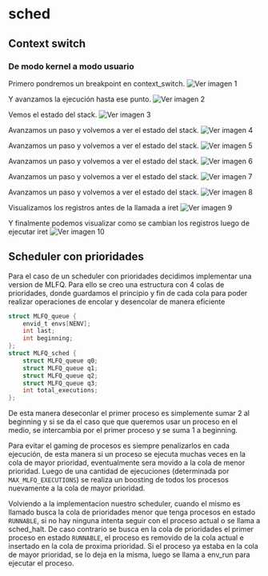 # sched

## Context switch

### De modo kernel a modo usuario

Primero pondremos un breakpoint en context_switch.
![Ver imagen 1](https://github.com/fiubatps/sisop_2024a_g25/blob/unoptimized_search/sched/images/parte_1_imagen_1.png)

Y avanzamos la ejecución hasta ese punto.
![Ver imagen 2](https://github.com/fiubatps/sisop_2024a_g25/blob/unoptimized_search/sched/images/parte_1_imagen_2.png)

Vemos el estado del stack.
![Ver imagen 3](https://github.com/fiubatps/sisop_2024a_g25/blob/unoptimized_search/sched/images/parte_1_imagen_3.png)

Avanzamos un paso y volvemos a ver el estado del stack.
![Ver imagen 4](https://github.com/fiubatps/sisop_2024a_g25/blob/unoptimized_search/sched/images/parte_1_imagen_4.png)

Avanzamos un paso y volvemos a ver el estado del stack.
![Ver imagen 5](https://github.com/fiubatps/sisop_2024a_g25/blob/unoptimized_search/sched/images/parte_1_imagen_5.png)

Avanzamos un paso y volvemos a ver el estado del stack.
![Ver imagen 6](https://github.com/fiubatps/sisop_2024a_g25/blob/unoptimized_search/sched/images/parte_1_imagen_6.png)

Avanzamos un paso y volvemos a ver el estado del stack.
![Ver imagen 7](https://github.com/fiubatps/sisop_2024a_g25/blob/unoptimized_search/sched/images/parte_1_imagen_7.png)

Avanzamos un paso y volvemos a ver el estado del stack.
![Ver imagen 8](https://github.com/fiubatps/sisop_2024a_g25/blob/unoptimized_search/sched/images/parte_1_imagen_8.png)

Visualizamos los registros antes de la llamada a iret
![Ver imagen 9](https://github.com/fiubatps/sisop_2024a_g25/blob/unoptimized_search/sched/images/parte_1_imagen_9.png)

Y finalmente podemos visualizar como se cambian los registros luego de ejecutar iret
![Ver imagen 10](https://github.com/fiubatps/sisop_2024a_g25/blob/unoptimized_search/sched/images/parte_1_imagen_10.png)

## Scheduler con prioridades

Para el caso de un scheduler con prioridades decidimos implementar una version de MLFQ. Para ello se creo una estructura con 4 colas de prioridades, donde guardamos el principio y fin de cada cola para poder realizar operaciones de encolar y desencolar de manera eficiente

```c
struct MLFQ_queue {
	envid_t envs[NENV];
	int last;
	int beginning;
};
struct MLFQ_sched {
	struct MLFQ_queue q0;
	struct MLFQ_queue q1;
	struct MLFQ_queue q2;
	struct MLFQ_queue q3;
	int total_executions;
};
```

De esta manera deseconlar el primer proceso es simplemente sumar 2 al beginning y si se da el caso que que queremos usar un proceso en el medio, se intercambia por el primer proceso y se suma 1 a beginning.

Para evitar el gaming de procesos es siempre penalizarlos en cada ejecución, de esta manera si un proceso se ejecuta muchas veces en la cola de mayor prioridad, eventualmente sera movido a la cola de menor prioridad. Luego de una cantidad de ejecuciones (determinada por `MAX_MLFQ_EXECUTIONS`) se realiza un boosting de todos los procesos nuevamente a la cola de mayor prioridad.

Volviendo a la implementacion nuestro scheduler, cuando el mismo es llamado busca la cola de prioridades menor que tenga procesos en estado `RUNNABLE`, si no hay ninguna intenta seguir con el proceso actual o se llama a sched_halt. De caso contrario se busca en la cola de prioridades el primer proceso en estado `RUNNABLE`, el proceso es removido de la cola actual e insertado en la cola de proxima prioridad. Si el proceso ya estaba en la cola de mayor prioridad, se lo deja en la misma, luego se llama a env_run para ejecutar el proceso.
